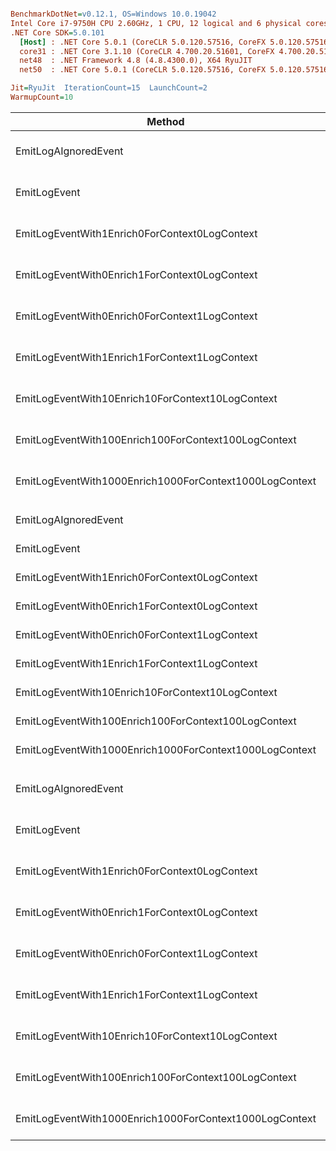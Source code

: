 ``` ini

BenchmarkDotNet=v0.12.1, OS=Windows 10.0.19042
Intel Core i7-9750H CPU 2.60GHz, 1 CPU, 12 logical and 6 physical cores
.NET Core SDK=5.0.101
  [Host] : .NET Core 5.0.1 (CoreCLR 5.0.120.57516, CoreFX 5.0.120.57516), X64 RyuJIT
  core31 : .NET Core 3.1.10 (CoreCLR 4.700.20.51601, CoreFX 4.700.20.51901), X64 RyuJIT
  net48  : .NET Framework 4.8 (4.8.4300.0), X64 RyuJIT
  net50  : .NET Core 5.0.1 (CoreCLR 5.0.120.57516, CoreFX 5.0.120.57516), X64 RyuJIT

Jit=RyuJit  IterationCount=15  LaunchCount=2  
WarmupCount=10  

```
|                                                 Method |    Job |       Runtime |             Mean |          Error |         StdDev |      Ratio |   RatioSD |    Gen 0 |   Gen 1 |   Gen 2 | Allocated |
|------------------------------------------------------- |------- |-------------- |-----------------:|---------------:|---------------:|-----------:|----------:|---------:|--------:|--------:|----------:|
|                                   EmitLogAIgnoredEvent | core31 | .NET Core 3.1 |        12.258 ns |      0.1194 ns |      0.1787 ns |       1.00 |      0.00 |        - |       - |       - |         - |
|                                           EmitLogEvent | core31 | .NET Core 3.1 |       584.571 ns |      7.9759 ns |     11.9379 ns |      47.71 |      1.44 |   0.0582 |       - |       - |     368 B |
|          EmitLogEventWith1Enrich0ForContext0LogContext | core31 | .NET Core 3.1 |       647.250 ns |      8.5104 ns |     12.4744 ns |      52.76 |      1.01 |   0.0668 |       - |       - |     424 B |
|          EmitLogEventWith0Enrich1ForContext0LogContext | core31 | .NET Core 3.1 |       626.910 ns |      8.8290 ns |     13.2148 ns |      51.16 |      1.41 |   0.0582 |       - |       - |     368 B |
|          EmitLogEventWith0Enrich0ForContext1LogContext | core31 | .NET Core 3.1 |     1,126.123 ns |     21.0808 ns |     31.5528 ns |      91.90 |      3.26 |   0.1564 |       - |       - |     984 B |
|          EmitLogEventWith1Enrich1ForContext1LogContext | core31 | .NET Core 3.1 |     1,325.948 ns |     17.8084 ns |     26.6548 ns |     108.20 |      2.90 |   0.2041 |       - |       - |    1288 B |
|       EmitLogEventWith10Enrich10ForContext10LogContext | core31 | .NET Core 3.1 |     6,222.577 ns |     70.3448 ns |    105.2888 ns |     507.74 |     10.33 |   1.2054 |  0.0076 |       - |    7584 B |
|    EmitLogEventWith100Enrich100ForContext100LogContext | core31 | .NET Core 3.1 |    53,833.608 ns |    549.6814 ns |    822.7372 ns |   4,393.03 |    104.48 |  11.8408 |  1.0376 |       - |   74616 B |
| EmitLogEventWith1000Enrich1000ForContext1000LogContext | core31 | .NET Core 3.1 | 1,111,673.984 ns | 27,277.0218 ns | 40,826.9618 ns |  90,711.67 |  3,616.53 | 119.1406 | 54.6875 | 29.2969 |  735963 B |
|                                                        |        |               |                  |                |                |            |           |          |         |         |           |
|                                   EmitLogAIgnoredEvent |  net48 |      .NET 4.8 |        13.235 ns |      0.2454 ns |      0.3674 ns |       1.00 |      0.00 |        - |       - |       - |         - |
|                                           EmitLogEvent |  net48 |      .NET 4.8 |       594.859 ns |      8.2992 ns |     12.4218 ns |      44.98 |      1.63 |   0.0591 |       - |       - |     377 B |
|          EmitLogEventWith1Enrich0ForContext0LogContext |  net48 |      .NET 4.8 |       672.027 ns |      8.7593 ns |     13.1106 ns |      50.83 |      2.16 |   0.0687 |       - |       - |     433 B |
|          EmitLogEventWith0Enrich1ForContext0LogContext |  net48 |      .NET 4.8 |       647.910 ns |      7.5373 ns |     11.2814 ns |      48.99 |      1.40 |   0.0591 |       - |       - |     377 B |
|          EmitLogEventWith0Enrich0ForContext1LogContext |  net48 |      .NET 4.8 |     1,271.135 ns |     16.6191 ns |     24.8746 ns |      96.10 |      2.62 |   0.1602 |       - |       - |    1011 B |
|          EmitLogEventWith1Enrich1ForContext1LogContext |  net48 |      .NET 4.8 |     1,483.396 ns |     18.3766 ns |     27.5052 ns |     112.16 |      3.64 |   0.2079 |       - |       - |    1316 B |
|       EmitLogEventWith10Enrich10ForContext10LogContext |  net48 |      .NET 4.8 |     7,187.193 ns |     56.0759 ns |     83.9318 ns |     543.44 |     15.70 |   1.1826 |  0.0076 |       - |    7486 B |
|    EmitLogEventWith100Enrich100ForContext100LogContext |  net48 |      .NET 4.8 |    66,417.747 ns |  1,133.2314 ns |  1,696.1674 ns |   5,022.36 |    194.91 |  11.7188 |  0.8545 |       - |   73988 B |
| EmitLogEventWith1000Enrich1000ForContext1000LogContext |  net48 |      .NET 4.8 | 1,221,919.460 ns | 18,370.9836 ns | 27,496.8233 ns |  92,399.95 |  3,443.66 | 119.1406 | 56.6406 | 29.2969 |  737005 B |
|                                                        |        |               |                  |                |                |            |           |          |         |         |           |
|                                   EmitLogAIgnoredEvent |  net50 | .NET Core 5.0 |         7.274 ns |      0.1200 ns |      0.1795 ns |       1.00 |      0.00 |        - |       - |       - |         - |
|                                           EmitLogEvent |  net50 | .NET Core 5.0 |       346.047 ns |      4.3180 ns |      6.3293 ns |      47.63 |      1.53 |   0.0596 |       - |       - |     376 B |
|          EmitLogEventWith1Enrich0ForContext0LogContext |  net50 | .NET Core 5.0 |       391.466 ns |      4.5785 ns |      6.8529 ns |      53.85 |      1.82 |   0.0687 |       - |       - |     432 B |
|          EmitLogEventWith0Enrich1ForContext0LogContext |  net50 | .NET Core 5.0 |       389.930 ns |      6.0807 ns |      9.1013 ns |      53.63 |      1.67 |   0.0596 |       - |       - |     376 B |
|          EmitLogEventWith0Enrich0ForContext1LogContext |  net50 | .NET Core 5.0 |       774.065 ns |      9.0937 ns |     13.6111 ns |     106.48 |      3.40 |   0.1574 |       - |       - |     992 B |
|          EmitLogEventWith1Enrich1ForContext1LogContext |  net50 | .NET Core 5.0 |       958.493 ns |     15.5420 ns |     23.2625 ns |     131.85 |      4.70 |   0.2060 |       - |       - |    1296 B |
|       EmitLogEventWith10Enrich10ForContext10LogContext |  net50 | .NET Core 5.0 |     4,857.891 ns |     78.0343 ns |    116.7981 ns |     668.13 |     19.55 |   1.2054 |  0.0076 |       - |    7592 B |
|    EmitLogEventWith100Enrich100ForContext100LogContext |  net50 | .NET Core 5.0 |    42,845.807 ns |    564.9952 ns |    828.1626 ns |   5,897.34 |    196.34 |  11.8408 |  0.9766 |       - |   74624 B |
| EmitLogEventWith1000Enrich1000ForContext1000LogContext |  net50 | .NET Core 5.0 |   917,615.775 ns | 49,247.3616 ns | 70,629.0944 ns | 126,201.46 | 10,537.36 | 119.1406 | 44.9219 | 29.2969 |  735952 B |
